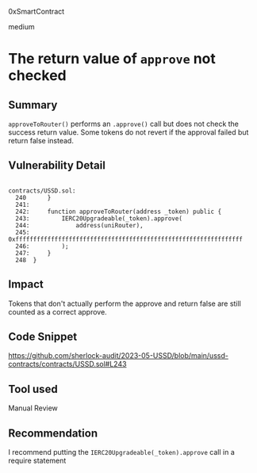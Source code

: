 0xSmartContract

medium

# The return value of `approve` not checked

## Summary

`approveToRouter()`  performs an `.approve()`  call but does not check the success return value.
Some tokens do not revert if the approval failed but return false instead.


## Vulnerability Detail
```solidity

contracts/USSD.sol:
  240      }
  241: 
  242:     function approveToRouter(address _token) public {
  243:         IERC20Upgradeable(_token).approve(
  244:             address(uniRouter),
  245:             0xffffffffffffffffffffffffffffffffffffffffffffffffffffffffffffffff
  246:         );
  247:     }
  248  }
```

## Impact

Tokens that don't actually perform the approve and return false are still counted as a correct approve.

## Code Snippet
https://github.com/sherlock-audit/2023-05-USSD/blob/main/ussd-contracts/contracts/USSD.sol#L243

## Tool used

Manual Review

## Recommendation

I recommend putting the `IERC20Upgradeable(_token).approve` call in a require statement

